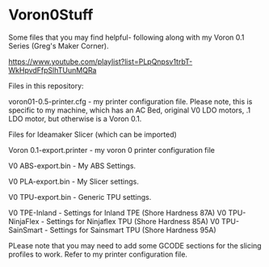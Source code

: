 # Voron0Stuff

Some files that you may find helpful- following along with my Voron 0.1 Series (Greg's Maker Corner).

https://www.youtube.com/playlist?list=PLpQnpsv1trbT-WkHpvdFfpSlhTUunMQRa

Files in this repository:

voron01-0.5-printer.cfg - my printer configuration file. Please note, this is specific to my machine, which has an AC Bed, original V0 LDO motors, .1 LDO motor, but otherwise is a Voron 0.1.


Files for Ideamaker Slicer (which can be imported)

Voron 0.1-export.printer  - my voron 0 printer configuration file

V0 ABS-export.bin - My ABS Settings.

V0 PLA-export.bin - My Slicer settings.

V0 TPU-export.bin - Generic TPU settings.

V0 TPE-Inland     - Settings for Inland TPE (Shore Hardness 87A)
V0 TPU-NinjaFlex  - Settings for Ninjaflex TPU (Shore Hardness 85A)
V0 TPU-SainSmart  - Settings for Sainsmart TPU (Shore Hardness 95A)

PLease note that you may need to add some GCODE sections for the slicing profiles to work. Refer to my printer configuration file.
